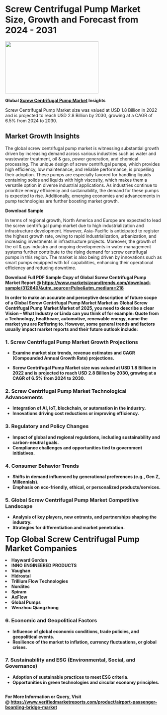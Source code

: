 <H1>Screw Centrifugal Pump Market Size, Growth and Forecast from 2024 - 2031</H1><img class="aligncenter size-medium wp-image-584254" src="https://thirdeyenews.in/wp-content/uploads/2024/09/Global-Market-Research-300x168.jpeg" alt="" width="300" height="168" /><p><strong>Global&nbsp;<a href="https://www.marketsizeandtrends.com/download-sample/312840/&amp;utm_source=Pulse&amp;utm_medium=218">Screw Centrifugal Pump Market</a> Insights</strong></p><p>Screw Centrifugal Pump Market size was valued at USD 1.8 Billion in 2022 and is projected to reach USD 2.8 Billion by 2030, growing at a CAGR of 6.5% from 2024 to 2030.</p><p><h2>Market Growth Insights</h2> <p>The global screw centrifugal pump market is witnessing substantial growth driven by increasing demand across various industries such as water and wastewater treatment, oil & gas, power generation, and chemical processing. The unique design of screw centrifugal pumps, which provides high efficiency, low maintenance, and reliable performance, is propelling their adoption. These pumps are especially favored for handling liquids containing solids and liquids with high viscosity, which makes them a versatile option in diverse industrial applications. As industries continue to prioritize energy efficiency and sustainability, the demand for these pumps is expected to rise. Additionally, emerging economies and advancements in pump technologies are further boosting market growth.</p> <p><strong>Download Sample</strong></p> <p>In terms of regional growth, North America and Europe are expected to lead the screw centrifugal pump market due to high industrialization and infrastructure development. However, Asia-Pacific is anticipated to register the highest growth rate, owing to rapid industrialization, urbanization, and increasing investments in infrastructure projects. Moreover, the growth of the oil & gas industry and ongoing developments in water management systems further contribute to the rising demand for screw centrifugal pumps in this region. The market is also being driven by innovations such as smart pumps equipped with IoT capabilities, enhancing their operational efficiency and reducing downtime.</p> <p><strong></p><p><span class=""><strong>Download Full PDF Sample Copy of Global Screw Centrifugal Pump Market Report</strong> @ <a href="https://www.marketsizeandtrends.com/download-sample/312840/&amp;utm_source=Pulse&amp;utm_medium=218" target="_blank">https://www.marketsizeandtrends.com/download-sample/312840/&amp;utm_source=Pulse&amp;utm_medium=218</a></span></p><p>In order to make an accurate and perceptive description of future scope of a Global&nbsp;Screw Centrifugal Pump Market Market as Global&nbsp;Screw Centrifugal Pump Market Market of 2025, you need to describe a clear Vision &ndash; What Industry or Linda can you think of for example: Quote from a Technology, healthcare, automotive, renewable energy, name the market you are Reffering to. However, some general trends and factors usually impact market reports and their future outlook include:</p><h3>1.&nbsp;<strong>Screw Centrifugal Pump Market Growth Projections</strong></h3><ul><li>Examine market size trends, revenue estimates and CAGR (Compounded Annual Growth Rate) projections.</li><li><p>Screw Centrifugal Pump Market size was valued at USD 1.8 Billion in 2022 and is projected to reach USD 2.8 Billion by 2030, growing at a CAGR of 6.5% from 2024 to 2030.</p></li></ul><h3>2.&nbsp;<strong>Screw Centrifugal Pump Market Technological Advancements</strong></h3><ul><li>Integration of AI, IoT, blockchain, or automation in the industry.</li><li>Innovations driving cost reductions or improving efficiency.</li></ul><h3>3.&nbsp;<strong>Regulatory and Policy Changes</strong></h3><ul><li>Impact of global and regional regulations, including sustainability and carbon-neutral goals.</li><li>Compliance challenges and opportunities tied to government initiatives.</li></ul><h3>4.&nbsp;<strong>Consumer Behavior Trends</strong></h3><ul><li>Shifts in demand influenced by generational preferences (e.g., Gen Z, Millennials).</li><li>Emphasis on eco-friendly, ethical, or personalized products/services.</li></ul><h3>5.&nbsp;<strong>Global Screw Centrifugal Pump Market Competitive Landscape</strong></h3><ul><li>Analysis of key players, new entrants, and partnerships shaping the industry.</li><li>Strategies for differentiation and market penetration.</li></ul><p data-pm-slice="1 1 []"><span style="color: inherit; font-family: inherit; font-size: 25px;">Top Global Screw Centrifugal Pump Market Companies</span></p><div class="" data-test-id=""><p><li>Hayward Gordon</li><li> INNO ENGINEERED PRODUCTS</li><li> Vaughan</li><li> Hidrostal</li><li> Trillium Flow Technologies</li><li> Norditec</li><li> Spiram</li><li> AxFlow</li><li> Global Pumps</li><li> Wenzhou Qiangzhong</li></p></div><h3>6.&nbsp;<strong>Economic and Geopolitical Factors</strong></h3><ul><li>Influence of global economic conditions, trade policies, and geopolitical events.</li><li>Resilience of the market to inflation, currency fluctuations, or global crises.</li></ul><h3>7.&nbsp;<strong>Sustainability and ESG (Environmental, Social, and Governance)</strong></h3><ul><li>Adoption of sustainable practices to meet ESG criteria.</li><li>Opportunities in green technologies and circular economy principles.</li></ul><h2><strong style="font-size: 14px;">For More Information or Query, Visit @&nbsp;</strong><a style="background-color: #ffffff; font-size: 14px;" href="https://www.marketsizeandtrends.com/report/screw-centrifugal-pump-market/" target="_blank">https://www.verifiedmarketreports.com/product/airport-passenger-boarding-bridge-market</a></h2>
